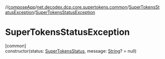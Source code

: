 //[composeApp](../../../index.md)/[net.decodex.dcp.core.supertokens.common](../index.md)/[SuperTokensStatusException](index.md)/[SuperTokensStatusException](-super-tokens-status-exception.md)

# SuperTokensStatusException

[common]\
constructor(status: [SuperTokensStatus](../-super-tokens-status/index.md), message: [String](https://kotlinlang.org/api/latest/jvm/stdlib/kotlin/-string/index.html)? = null)
